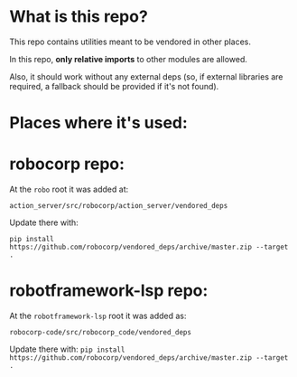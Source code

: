 # What is this repo?

This repo contains utilities meant to be vendored in other places.

In this repo, **only relative imports** to other modules are allowed.

Also, it should work without any external deps (so, if external libraries
are required, a fallback should be provided if it's not found).

# Places where it's used:

# robocorp repo:

At the `robo` root it was added at:

`action_server/src/robocorp/action_server/vendored_deps`

Update there with:

`pip install https://github.com/robocorp/vendored_deps/archive/master.zip --target .`


# robotframework-lsp repo:

At the `robotframework-lsp` root it was added as:

`robocorp-code/src/robocorp_code/vendored_deps`

Update there with:
`pip install https://github.com/robocorp/vendored_deps/archive/master.zip --target .`


